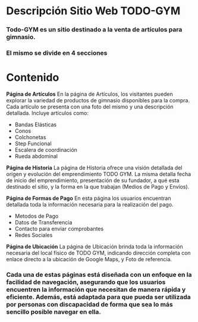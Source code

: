 # Descripción Sitio Web TODO-GYM

### **Todo-GYM es un sitio destinado a la venta de artículos para gimnasio.**
### **El mismo se divide en 4 secciones**

# Contenido

**Página de Artículos**
En la página de Artículos, los visitantes pueden explorar la variedad de productos de gimnasio disponibles para la compra. Cada artículo se presenta con una foto del mismo y una descripción detallada. Incluye artículos como: 
- 	Bandas Elásticas
- 	Conos
- 	Colchonetas
- 	Step Funcional
- 	Escalera de coordinación
- 	Rueda abdominal

**Página de Historia**
La página de Historia ofrece una visión detallada del origen y evolución del emprendimiento TODO GYM. La misma detalla fecha de inicio del emprendimiento, presentación de su fundador, a qué esta destinado el sitio, y la forma en la que trabajan (Medios de Pago y Envíos).

**Página de Formas de Pago**
En esta página los usuarios encuentran detallada toda la información necesaria para la realización del pago.

- 	Metodos de Pago
- 	Datos de Transferencia 
- 	Contacto para enviar comprobantes
- 	Redes Sociales

**Página de Ubicación**
La página de Ubicación brinda toda la información necesaria del local físico de TODO GYM, indicando dirección completa con enlace directo a la ubicación de Google Maps, y Foto de referencia. 




### Cada una de estas páginas está diseñada con un enfoque en la facilidad de navegación, asegurando que los usuarios encuentren la información que necesitan de manera rápida y eficiente. Además, está adaptada para que pueda ser utilizada por personas con discapacidad de forma que sea lo más sencillo posible navegar en ella.






